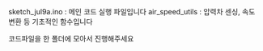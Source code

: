 sketch_jul9a.ino : 메인 코드 실행 파일입니다
air_speed_utils : 압력차 센싱, 속도 변환 등 기초적인 함수입니다

코드파일을 한 폴더에 모아서 진행해주세요
